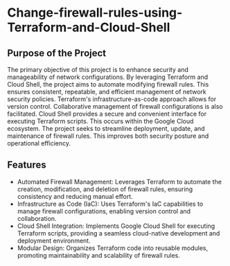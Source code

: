 # Change-firewall-rules-using-Terraform-and-Cloud-Shell

## Purpose of the Project

The primary objective of this project is to enhance security and manageability of network configurations. By leveraging Terraform and Cloud Shell, the project aims to automate modifying firewall rules. This ensures consistent, repeatable, and efficient management of network security policies. Terraform's infrastructure-as-code approach allows for version control. Collaborative management of firewall configurations is also facilitated. Cloud Shell provides a secure and convenient interface for executing Terraform scripts. This occurs within the Google Cloud ecosystem. The project seeks to streamline deployment, update, and maintenance of firewall rules. This improves both security posture and operational efficiency.

## Features

- Automated Firewall Management: Leverages Terraform to automate the creation, modification, and deletion of firewall rules, ensuring consistency and reducing manual effort.
- Infrastructure as Code (IaC): Uses Terraform's IaC capabilities to manage firewall configurations, enabling version control and collaboration.
- Cloud Shell Integration: Implements Google Cloud Shell for executing Terraform scripts, providing a seamless cloud-native development and deployment environment.
- Modular Design: Organizes Terraform code into reusable modules, promoting maintainability and scalability of firewall rules.

